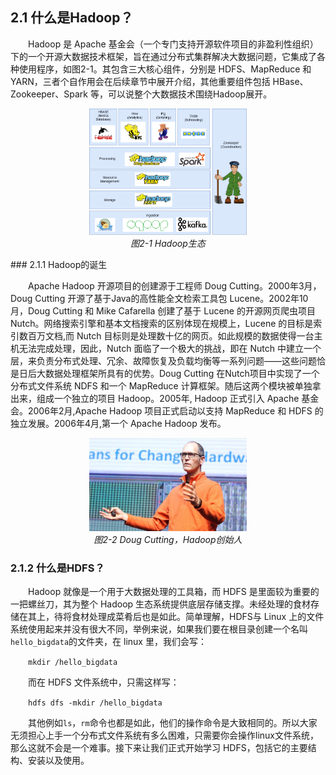 ## 2.1 什么是Hadoop？
&emsp;&emsp;Hadoop 是 Apache 基金会（一个专门支持开源软件项目的非盈利性组织）下的一个开源大数据技术框架，旨在通过分布式集群解决大数据问题，它集成了各种使用程序，如图2-1。其包含三大核心组件，分别是 HDFS、MapReduce 和 YARN，三者个自作用会在后续章节中展开介绍，其他重要组件包括 HBase、Zookeeper、Spark 等，可以说整个大数据技术围绕Hadoop展开。

<p align="center">
    <img src="/pic/2/2-1 Hadoop生态.webp" width="50%">
    <br/>
    <em>图2-1 Hadoop生态</em>
</p>
### 2.1.1 Hadoop的诞生

&emsp;&emsp;Apache Hadoop 开源项目的创建源于工程师 Doug Cutting。2000年3月，Doug Cutting 开源了基于Java的高性能全文检索工具包 Lucene。2002年10月，Doug Cutting 和 Mike Cafarella 创建了基于 Lucene 的开源网页爬虫项目 Nutch。网络搜索引擎和基本文档搜索的区别体现在规模上，Lucene 的目标是索引数百万文档,而 Nutch 目标则是处理数十亿的网页。如此规模的数据使得一台主机无法完成处理，因此，Nutch 面临了一个极大的挑战，即在 Nutch 中建立一个层，来负责分布式处理、冗余、故障恢复及负载均衡等一系列问题——这些问题恰是日后大数据处理框架所具有的优势。Doug Cutting 在Nutch项目中实现了一个分布式文件系统 NDFS 和一个 MapReduce 计算框架。随后这两个模块被单独拿出来，组成一个独立的项目 Hadoop。2005年, Hadoop 正式引入 Apache 基金会。2006年2月,Apache Hadoop 项目正式启动以支持 MapReduce 和 HDFS 的独立发展。2006年4月,第一个 Apache Hadoop 发布。
<p align="center">
    <img src="/pic/2/2-2 Doug Cutting，Hadoop创始人.png" width="50%">
    <br/>
    <em>图2-2 Doug Cutting，Hadoop创始人</em>
</p>


### 2.1.2 什么是HDFS？

&emsp;&emsp;Hadoop 就像是一个用于大数据处理的工具箱，而 HDFS 是里面较为重要的一把螺丝刀，其为整个 Hadoop 生态系统提供底层存储支撑。未经处理的食材存储在其上，待将食材处理成菜肴后也是如此。简单理解，HDFS与 Linux 上的文件系统使用起来并没有很大不同，举例来说，如果我们要在根目录创建一个名叫`hello_bigdata`的文件夹，在 linux 里，我们会写：

&emsp;&emsp;```mkdir /hello_bigdata```

&emsp;&emsp;而在 HDFS 文件系统中，只需这样写：

&emsp;&emsp;```hdfs dfs -mkdir /hello_bigdata```

&emsp;&emsp;其他例如`ls`，`rm`命令也都是如此，他们的操作命令是大致相同的。所以大家无须担心上手一个分布式文件系统有多么困难，只需要你会操作linux文件系统，那么这就不会是一个难事。接下来让我们正式开始学习 HDFS，包括它的主要结构、安装以及使用。
